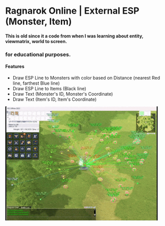 # Ragnarok Online | External ESP (Monster, Item)

#### This is old since it a code from when I was learning about entity, viewmatrix, world to screen.

### for educational purposes.

#### Features
- Draw ESP Line to Monsters with color based on Distance (nearest Red line, farthest Blue line)
- Draw ESP Line to Items (Black line)
- Draw Text (Monster's ID, Monster's Coordinate)
- Draw Text (Item's ID, Item's Coordinate)

![ro-external-esp](https://github.com/0736b/ro-external-esp/blob/main/preview-ro-esp.gif)

